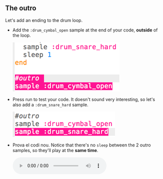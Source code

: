 ## The outro

Let's add an ending to the drum loop.

+ Add the `:drum_cymbal_open` sample at the end of your code, **outside** of the loop.
    
    ![captura de pantalla](images/drum-outro-1.png)

+ Press run to test your code. It doesn't sound very interesting, so let's also add a `:drum_snare_hard` sample.
    
    ![captura de pantalla](images/drum-outro-2.png)

+ Prova el codi nou. Notice that there's no `sleep` between the 2 outro samples, so they'll play at the **same time**.
    
    <div id="audio-preview" class="pdf-hidden">
      <audio controls preload> <source src="resources/drums-outro.mp3" type="audio/mpeg"> Your browser does not support the <code>audio</code> element. </audio>
    </div>